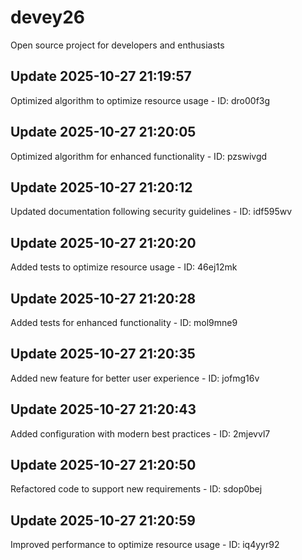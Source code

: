 # devey26
Open source project for developers and enthusiasts

## Update 2025-10-27 21:19:57
Optimized algorithm to optimize resource usage - ID: dro00f3g


## Update 2025-10-27 21:20:05
Optimized algorithm for enhanced functionality - ID: pzswivgd


## Update 2025-10-27 21:20:12
Updated documentation following security guidelines - ID: idf595wv


## Update 2025-10-27 21:20:20
Added tests to optimize resource usage - ID: 46ej12mk


## Update 2025-10-27 21:20:28
Added tests for enhanced functionality - ID: mol9mne9


## Update 2025-10-27 21:20:35
Added new feature for better user experience - ID: jofmg16v


## Update 2025-10-27 21:20:43
Added configuration with modern best practices - ID: 2mjevvl7


## Update 2025-10-27 21:20:50
Refactored code to support new requirements - ID: sdop0bej


## Update 2025-10-27 21:20:59
Improved performance to optimize resource usage - ID: iq4yyr92


